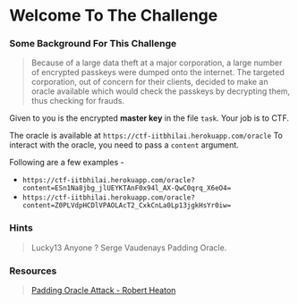 # Welcome To The Challenge

### Some Background For This Challenge
> Because of a large data theft at a major corporation, a large number of encrypted passkeys were dumped onto the internet. The targeted corporation, out of concern for their clients, decided to make an oracle available which would check the passkeys by decrypting them, thus checking for frauds.

Given to you is the encrypted __master key__ in the file `task`. Your job is to CTF.

The oracle is available at `https://ctf-iitbhilai.herokuapp.com/oracle`
To interact with the oracle, you need to pass a `content` argument.

Following are a few examples -
- `https://ctf-iitbhilai.herokuapp.com/oracle?content=ESn1Na8jbg_jlUEYKTAnF0x94l_AX-QwC0qrq_X6eO4=`
- `https://ctf-iitbhilai.herokuapp.com/oracle?content=Z0PLVdpHCDlVPAOLAcT2_CxkCnLa0Lp13jgkHsYr0iw=`

### Hints
> Lucky13 Anyone ?
> Serge Vaudenays Padding Oracle.


### Resources
> [Padding Oracle Attack - Robert Heaton](https://robertheaton.com/2013/07/29/padding-oracle-attack/)
